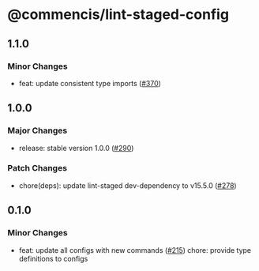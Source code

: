 # @commencis/lint-staged-config

## 1.1.0

### Minor Changes

- feat: update consistent type imports ([#370](https://github.com/Commencis/js-toolkit/pull/370))

## 1.0.0

### Major Changes

- release: stable version 1.0.0 ([#290](https://github.com/Commencis/js-toolkit/pull/290))

### Patch Changes

- chore(deps): update lint-staged dev-dependency to v15.5.0 ([#278](https://github.com/Commencis/js-toolkit/pull/278))

## 0.1.0

### Minor Changes

- feat: update all configs with new commands ([#215](https://github.com/Commencis/js-toolkit/pull/215))
  chore: provide type definitions to configs
